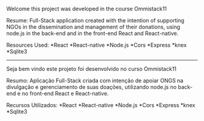 Welcome this project was developed in the course Ommistack11

Resume:
Full-Stack application created with the intention of supporting NGOs in the dissemination and management of their donations, using node.js in the back-end and in the front-end React and React-native.

Resources Used:
*React
*React-native
*Node.js
*Cors
*Express
*knex
*Sqlite3

__________________________________________________________________________________________________________

Seja bem vindo este projeto foi desenvolvido no curso Ommistack11

Resumo:
Aplicação Full-Stack criada com intenção de apoiar ONGS na divulgação e gerenciamento de suas doações, utilizando node.js no back-end e no front-end React e React-native.

Recursos Utilizados:
*React
*React-native
*Node.js
*Cors
*Express
*knex
*Sqlite3